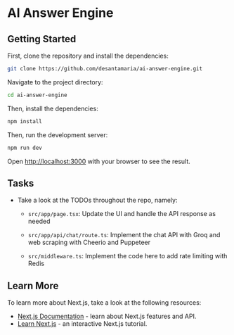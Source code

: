 # AI Answer Engine

## Getting Started

First, clone the repository and install the dependencies:
```bash
git clone https://github.com/desantamaria/ai-answer-engine.git
```

Navigate to the project directory:
```bash
cd ai-answer-engine
```

Then, install the dependencies:

```bash
npm install
```

Then, run the development server:
```bash
npm run dev
```

Open [http://localhost:3000](http://localhost:3000) with your browser to see the result.

## Tasks

- Take a look at the TODOs throughout the repo, namely:

    - `src/app/page.tsx`: Update the UI and handle the API response as needed
 
    - `src/app/api/chat/route.ts`: Implement the chat API with Groq and web scraping with Cheerio and Puppeteer
 
    - `src/middleware.ts`: Implement the code here to add rate limiting with Redis


## Learn More

To learn more about Next.js, take a look at the following resources:

- [Next.js Documentation](https://nextjs.org/docs) - learn about Next.js features and API.
- [Learn Next.js](https://nextjs.org/learn) - an interactive Next.js tutorial.
